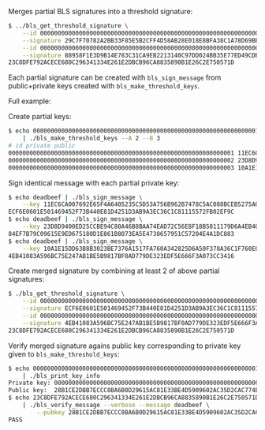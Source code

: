 Merges partial BLS signatures into a threshold signature:
```bash
$ ../bls_get_threshold_signature \
    --id 0000000000000000000000000000000000000000000000000000000000000001 \
    --signature 29C7F70782A2BB33F85E5B2CFF4D58AB28E018E8BFA38C1A78D69BEC8EACED8A \
    --id 0000000000000000000000000000000000000000000000000000000000000002 \
    --signature 88958F1E3D9B14E783C31CA9EB2213140C97DD024BB35E77ED49CDEA0F7E7B04
23C8DFE792ACECE680C296341334E261E2DBCB96CA8835890B1E26C2E750571D
```

Each partial signature can be created with `bls_sign_message`
from public+private keys created with `bls_make_threshold_keys`.

Full example:

Create partial keys:
```bash
$ echo 0000000000000000000000000000000000000000000000000000000000000001 \
    | ./bls_make_threshold_keys --A 2 --B 3
# id private public
0000000000000000000000000000000000000000000000000000000000000001 11EC6CA007692E65F4A6405235C5D53A756B962B7478C5AC088BCEB5275A01DE 75A590765ED9C7EB1476CF209C4DBDA0D566B976BE194D816CDD5EF57004BF0B825618BBC8F5C87BEC94CB7191560C0E6BFC4E9CF8C28B07F967A6397E2F039E
0000000000000000000000000000000000000000000000000000000000000002 23D8D9400ED25CCBE94C80A46B8BAA74EAD72C56E8F18B5811179D6A4EB403BB 6F4AD0DAAF9AB2C63E37148251CD40311AFEC9061C9D49B46B959D60B7E8C70B3C3BCFF9E83D4B5EB06404B3C35B0BD3CF6A003D6C0C080E3298D82FCBE8590B
0000000000000000000000000000000000000000000000000000000000000003 10A1E15DD63B8B3023BE7376A1517FA760A342825D6A50F378A36C1F760E058B CECBB6DCEE81A481C4ABB1D6BD5FC65FBBD1370A90C9D6CD6ECA0F1E556D6823DE4B6DADEE43A2B0D58E96A96507C346AC2877DD15EB5C810EEA86151A6D4C03
```

Sign identical message with each partial private key:
```bash
$ echo deadbeef | ./bls_sign_message \
    --key 11EC6CA007692E65F4A6405235C5D53A756B962B7478C5AC088BCEB5275A01DE
ECF6E0601E501469452F73B440E81D4251D3AB9A3EC36C1C81115572FB02EF9C
$ echo deadbeef | ./bls_sign_message \
    --key 23D8D9400ED25CCBE94C80A46B8BAA74EAD72C56E8F18B5811179D6A4EB403BB
84EF7B79C09615E9ED675180D1E861B8073EA5E4738657951C57204E4A1DC883
$ echo deadbeef | ./bls_sign_message \
    --key 10A1E15DD63B8B3023BE7376A1517FA760A342825D6A50F378A36C1F760E058B
4EB41083A596BC75E247AB1BE5B9817BF0AD779DE323EDF5E666F3A073CC3416
```

Create merged signature by combining at least 2 of above partial signatures:
```bash
$ ./bls_get_threshold_signature \
    --id 0000000000000000000000000000000000000000000000000000000000000001 \
    --signature ECF6E0601E501469452F73B440E81D4251D3AB9A3EC36C1C81115572FB02EF9C \
    --id 0000000000000000000000000000000000000000000000000000000000000003 \
    --signature 4EB41083A596BC75E247AB1BE5B9817BF0AD779DE323EDF5E666F3A073CC3416
23C8DFE792ACECE680C296341334E261E2DBCB96CA8835890B1E26C2E750571D
```

Verify merged signature agains public key corresponding to private key given to `bls_make_threshold_keys`:
```bash
$ echo 0000000000000000000000000000000000000000000000000000000000000001 \
    | ./bls_print_key_info 
Private key: 0000000000000000000000000000000000000000000000000000000000000001
Public key:  28B1CE2DBB7ECCC8BA6B0D29615AC81E33BE4D5909602AC35D2CAC774EB4CC119A0DEEC914A95FFCD4CDBE685608602E7F82DE7651A2E95BA0C4DABB144A200F
$ echo 23C8DFE792ACECE680C296341334E261E2DBCB96CA8835890B1E26C2E750571D \
    | ./bls_verify_message --verbose --message deadbeef \
        --pubkey 28B1CE2DBB7ECCC8BA6B0D29615AC81E33BE4D5909602AC35D2CAC774EB4CC119A0DEEC914A95FFCD4CDBE685608602E7F82DE7651A2E95BA0C4DABB144A200F
PASS
```
